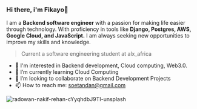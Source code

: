 ### Hi there, i'm Fikayo👋

I am a **Backend software engineer** with a passion for making life easier through technology. With proficiency in tools like **Django, Postgres, AWS, Google Cloud, and JavaScript.** I am always seeking new opportunities to improve my skills and knowledge.
> Current a software engineering student at alx_africa

- 👀 I'm interested in Backend development, Cloud computing, Web3.0.
- 🌱 I’m currently learning Cloud Computing
- 👯 I’m looking to collaborate on Backend Development Projects
- 📫 How to reach me: soetandan@gmail.com



![radowan-nakif-rehan-cYyqhdbJ9TI-unsplash](https://user-images.githubusercontent.com/87009626/210366289-66ee1bf3-a4e8-4e0b-805c-87f0d4133542.jpg)
